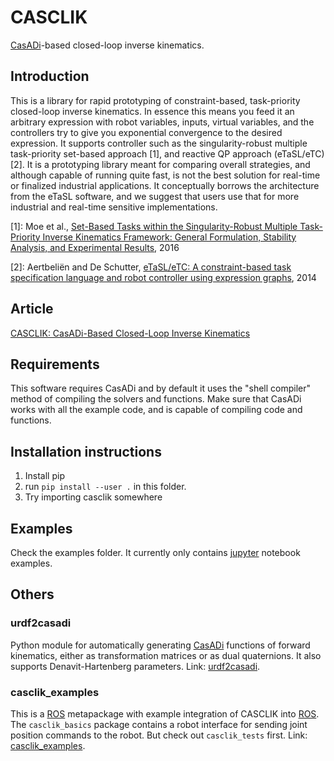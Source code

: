 # CASCLIK
[CasADi](https://web.casadi.org/)-based closed-loop inverse kinematics.

## Introduction
This is a library for rapid prototyping of constraint-based, task-priority closed-loop inverse kinematics. In essence this means you feed it an arbitrary expression with robot variables, inputs, virtual variables, and the controllers try to give you exponential convergence to the desired expression. It supports controller such as the singularity-robust multiple task-priority set-based approach [1], and reactive QP approach (eTaSL/eTC) [2]. It is a prototyping library meant for comparing overall strategies, and although capable of running quite fast, is not the best solution for real-time or finalized industrial applications.  It conceptually borrows the architecture from the eTaSL software, and we suggest that users use that for more industrial and real-time sensitive implementations.


[1]: Moe et al., [Set-Based Tasks within the Singularity-Robust Multiple Task-Priority Inverse Kinematics Framework: General Formulation, Stability Analysis, and Experimental Results](https://www.frontiersin.org/articles/10.3389/frobt.2016.00016/full), 2016

[2]: Aertbeliën and De Schutter, [eTaSL/eTC: A constraint-based task specification language and robot controller using expression graphs](https://ieeexplore.ieee.org/document/6942760), 2014


## Article
[CASCLIK: CasADi-Based Closed-Loop Inverse Kinematics](https://arxiv.org/abs/1901.06713)


## Requirements
This software requires CasADi and by default it uses the "shell compiler" method of compiling the solvers and functions. Make sure that CasADi works with all the example code, and is capable of compiling code and functions.

## Installation instructions
1. Install pip
2. run `pip install --user .` in this folder.
3. Try importing casclik somewhere

## Examples
Check the examples folder. It currently only contains [jupyter](https://jupyter.org/) notebook examples. 

## Others
### urdf2casadi
Python module for automatically generating [CasADi](https://web.casadi.org/) functions of forward kinematics, either as transformation matrices or as dual quaternions.
It also supports Denavit-Hartenberg parameters. Link: [urdf2casadi](https://github.com/mahaarbo/urdf2casadi).

### casclik\_examples
This is a [ROS](http://www.ros.org/) metapackage with example integration of CASCLIK into [ROS](http://www.ros.org/). The `casclik_basics` package contains a robot interface for sending joint position commands to the robot. But check out `casclik_tests` first. Link: [casclik\_examples](https://github.com/mahaarbo/casclik_examples).
